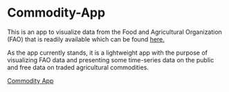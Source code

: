 # Commodity-App

This is an app to visualize data from the Food and Agricultural Organization (FAO) that is readily available which can be found [here.](https://www.fao.org/faostat/en/#data/QCL)

As the app currently stands, it is a lightweight app with the purpose of visualizing FAO data and presenting some time-series data on the
public and free data on traded agricultural commodities.

[Commodity App](https://jamesapps.shinyapps.io/Commodities/)
